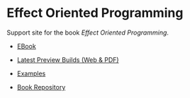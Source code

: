 # Effect Oriented Programming

Support site for the book *Effect Oriented Programming*.

- [EBook](https://leanpub.com/effect-oriented-programming)

- [Latest Preview Builds (Web & PDF)](https://github.com/EffectOrientedProgramming/book?tab=readme-ov-file#latest-preview-builds)

- [Examples](https://github.com/EffectOrientedProgramming/examples)

- [Book Repository](https://github.com/EffectOrientedProgramming/book)
